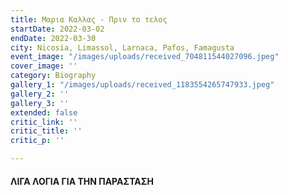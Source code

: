 ```yaml
---
title: Μαρια Καλλας - Πριν το τελος
startDate: 2022-03-02
endDate: 2022-03-30
city: Nicosia, Limassol, Larnaca, Pafos, Famagusta
event_image: "/images/uploads/received_704811544027096.jpeg"
cover_image: ''
category: Biography
gallery_1: "/images/uploads/received_1183554265747933.jpeg"
gallery_2: ''
gallery_3: ''
extended: false
critic_link: ''
critic_title: ''
critic_p: ''

---
```

#### ΛΙΓΑ ΛΟΓΙΑ ΓΙΑ ΤΗΝ ΠΑΡΑΣΤΑΣΗ